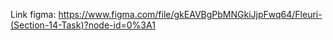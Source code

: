 Link figma: https://www.figma.com/file/gkEAVBgPbMNGkiJjpFwq64/Fleuri-(Section-14-Task)?node-id=0%3A1
